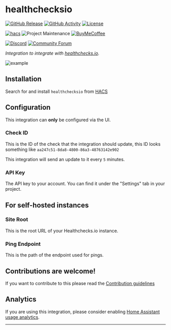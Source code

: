 # healthchecksio

[![GitHub Release][releases-shield]][releases]
[![GitHub Activity][commits-shield]][commits]
[![License][license-shield]](LICENSE.md)

[![hacs][hacsbadge]](hacs)
![Project Maintenance][maintenance-shield]
[![BuyMeCoffee][buymecoffeebadge]][buymecoffee]

[![Discord][discord-shield]][discord]
[![Community Forum][forum-shield]][forum]

_Integration to integrate with [healthchecks.io][healthchecksio]._

![example][exampleimg]

## Installation

Search for and install `healthchecksio` from [HACS](https://hacs.xyz/)

## Configuration

This integration can **only** be configured via the UI.

### Check ID

This is the ID of the check that the integration should update, this ID looks something like `aa247c51-8da8-4800-86a3-48763142e902`

This integration will send an update to it every `5` minutes.

### API Key

The API key to your account.
You can find it under the "Settings" tab in your project.

## For self-hosted instances

### Site Root

This is the root URL of your Healthchecks.io instance.

### Ping Endpoint

This is the path of the endpoint used for pings.

## Contributions are welcome!

If you want to contribute to this please read the [Contribution guidelines](CONTRIBUTING.md)

## Analytics

If you are using this integration, please consider enabling [Home Assistant usage analytics](https://www.home-assistant.io/integrations/analytics/#usage-analytics).

***

[healthchecksio]: https://healthchecks.io
[buymecoffee]: https://www.buymeacoffee.com/ludeeus
[buymecoffeebadge]: https://img.shields.io/badge/buy%20me%20a%20coffee-donate-yellow.svg?style=for-the-badge
[commits-shield]: https://img.shields.io/github/commit-activity/y/custom-components/healthchecksio.svg?style=for-the-badge
[commits]: https://github.com/custom-components/healthchecksio/commits/master
[hacs]: https://github.com/custom-components/hacs
[hacsbadge]: https://img.shields.io/badge/HACS-Default-orange.svg?style=for-the-badge
[discord]: https://discord.gg/Qa5fW2R
[discord-shield]: https://img.shields.io/discord/330944238910963714.svg?style=for-the-badge
[exampleimg]: example.png
[forum-shield]: https://img.shields.io/badge/community-forum-brightgreen.svg?style=for-the-badge
[forum]: https://community.home-assistant.io/
[license-shield]: https://img.shields.io/github/license/custom-components/healthchecksio.svg?style=for-the-badge
[maintenance-shield]: https://img.shields.io/badge/maintainer-Joakim%20Sørensen%20%40ludeeus-blue.svg?style=for-the-badge
[releases-shield]: https://img.shields.io/github/release/custom-components/healthchecksio.svg?style=for-the-badge
[releases]: https://github.com/custom-components/healthchecksio/releases
